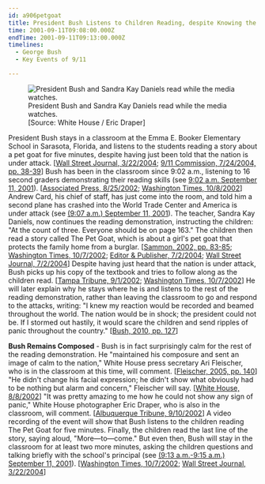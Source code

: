 ```yaml
---
id: a906petgoat
title: President Bush Listens to Children Reading, despite Knowing the US Is under Attack
time: 2001-09-11T09:08:00.000Z
endTime: 2001-09-11T09:13:00.000Z
timelines:
  - George Bush
  - Key Events of 9/11

---
```


<figure class="image">
  <img alt="President Bush and Sandra Kay Daniels read while the media watches." src="https://i2.wp.com/cdn.historycommons.org/images/events/297_booker_classroom2050081722-9169.jpg" />
  <figcaption>President Bush and Sandra Kay Daniels read while the media watches.<br>[Source: White House / Eric Draper]</figcaption>
</figure>

President Bush stays in a classroom at the Emma E. Booker Elementary School in Sarasota, Florida, and listens to the students reading a story about a pet goat for five minutes, despite having just been told that the nation is under attack. [[Wall Street Journal, 3/22/2004][1]; [9/11 Commission, 7/24/2004, pp. 38-39][2]] Bush has been in the classroom since 9:02 a.m., listening to 16 second graders demonstrating their reading skills (see [9:02 a.m. September 11, 2001](/timeline/#a903danielsclass)). [[Associated Press, 8/25/2002][3]; [Washington Times, 10/8/2002][4]] Andrew Card, his chief of staff, has just come into the room, and told him a second plane has crashed into the World Trade Center and America is under attack (see [(9:07 a.m.) September 11, 2001](/timeline/#a906cardtellsbush)). The teacher, Sandra Kay Daniels, now continues the reading demonstration, instructing the children: "At the count of three. Everyone should be on page 163." The children then read a story called The Pet Goat, which is about a girl's pet goat that protects the family home from a burglar. [[Sammon, 2002, pp. 83-85][5]; [Washington Times, 10/7/2002][6]; [Editor & Publisher, 7/2/2004][7]; [Wall Street Journal, 7/2/2004][8]] Despite having just heard that the nation is under attack, Bush picks up his copy of the textbook and tries to follow along as the children read. [[Tampa Tribune, 9/1/2002][9]; [Washington Times, 10/7/2002][6]] He will later explain why he stays where he is and listens to the rest of the reading demonstration, rather than leaving the classroom to go and respond to the attacks, writing: "I knew my reaction would be recorded and beamed throughout the world. The nation would be in shock; the president could not be. If I stormed out hastily, it would scare the children and send ripples of panic throughout the country." [[Bush, 2010, pp. 127][10]]

**Bush Remains Composed** - Bush is in fact surprisingly calm for the rest of the reading demonstration. He "maintained his composure and sent an image of calm to the nation," White House press secretary Ari Fleischer, who is in the classroom at this time, will comment. [[Fleischer, 2005, pp. 140][11]] "He didn't change his facial expression; he didn't show what obviously had to be nothing but alarm and concern," Fleischer will say. [[White House, 8/8/2002][12]] "It was pretty amazing to me how he could not show any sign of panic," White House photographer Eric Draper, who is also in the classroom, will comment. [[Albuquerque Tribune, 9/10/2002][13]] A video recording of the event will show that Bush listens to the children reading The Pet Goat for five minutes. Finally, the children read the last line of the story, saying aloud, "More—to—come." But even then, Bush will stay in the classroom for at least two more minutes, asking the children questions and talking briefly with the school's principal (see [(9:13 a.m.-9:15 a.m.) September 11, 2001](/timeline/#a916takestime)). [[Washington Times, 10/7/2002][6]; [Wall Street Journal, 3/22/2004][1]]

[1]: http://opprop911.no/wp-content/uploads/2010/08/9-11-Government-Inconsitencies.pdf
[2]: https://web.archive.org/web/20041020144854/http://www.decloah.com/mirrors/9-11/911_Report.txt
[3]: https://www.gainesville.com/news/20020825/florida-school-ponders-its-role-in-history-of-9-11
[4]: https://web.archive.org/web/20030210062733/http://www.washtimes.com/national/20021008-21577384.htm
[5]: https://www.amazon.com/Fighting-Back-Terrorism-Inside-White/dp/0895261499
[6]: https://web.archive.org/web/20021007213015/http://www.washtimes.com/national/20021007-85016651.htm
[7]: https://www.editorandpublisher.com/news/wsj-tracks-down-pet-goat-book-from-fahrenheit-9-11/
[8]: https://www.wsj.com/articles/SB108873274086253891
[9]: https://web.archive.org/web/20020904193741/http://tampatrib.com/nationworldnews/MGACHFUFK5D.html
[10]: https://www.amazon.com/Decision-Points-George-W-Bush/dp/0307590615
[11]: https://www.amazon.com/Taking-Heat-President-Press-Years/dp/0060747625
[12]: https://www.scribd.com/document/16063500/T3-B1-EOP-Press-Interviews-of-Staff-Fdr-Internal-Transcript-8-8-02-Moran-Interview-of-Ari-Fleischer-950
[13]: https://web.archive.org/web/20030330032312/http:/www.abqtrib.com/archives/news02/091002_news_draper.shtml
